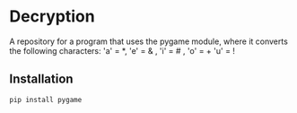 # Decryption
A repository for a program that uses the pygame module, where it converts the following characters: 'a' = *, 'e' = &amp; , 'i' = # , 'o' = + 'u' = !

Installation
-----------

```
pip install pygame
```
